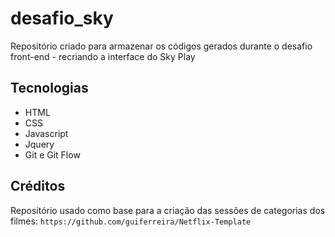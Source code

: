 # desafio_sky
Repositório criado para armazenar os códigos gerados durante o desafio front-end - recriando a interface do Sky Play

## Tecnologias
* HTML
* CSS
* Javascript
* Jquery
* Git e Git Flow

## Créditos
Repositório usado como base para a criação das sessões de categorias dos filmes: `https://github.com/guiferreira/Netflix-Template`
